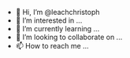 - 👋 Hi, I’m @leachchristoph
- 👀 I’m interested in ...
- 🌱 I’m currently learning ...
- 💞️ I’m looking to collaborate on ...
- 📫 How to reach me ...

<!---
leachchristoph/leachchristoph is a ✨ special ✨ repository because its `README.md` (this file) appears on your GitHub profile.
You can click the Preview link to take a look at your changes.
--->
